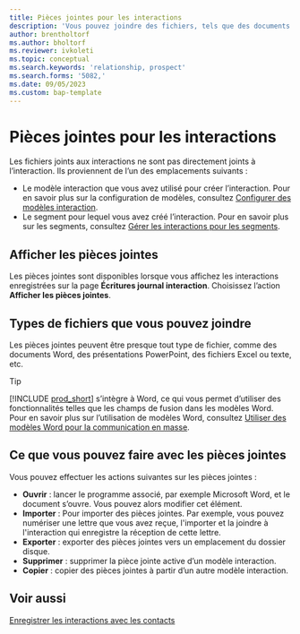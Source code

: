 ```yaml
---
title: Pièces jointes pour les interactions
description: 'Vous pouvez joindre des fichiers, tels que des documents Word, pour ajouter des détails sur une interaction.'
author: brentholtorf
ms.author: bholtorf
ms.reviewer: ivkoleti
ms.topic: conceptual
ms.search.keywords: 'relationship, prospect'
ms.search.forms: '5082,'
ms.date: 09/05/2023
ms.custom: bap-template
---
```

# Pièces jointes pour les interactions

Les fichiers joints aux interactions ne sont pas directement joints à l’interaction. Ils proviennent de l’un des emplacements suivants :

* Le modèle interaction que vous avez utilisé pour créer l’interaction. Pour en savoir plus sur la configuration de modèles, consultez [Configurer des modèles interaction](marketing-interactions.md#set-up-interaction-templates).
* Le segment pour lequel vous avez créé l’interaction. Pour en savoir plus sur les segments, consultez [Gérer les interactions pour les segments](marketing-interaction-segments.md).

## Afficher les pièces jointes

Les pièces jointes sont disponibles lorsque vous affichez les interactions enregistrées sur la page **Écritures journal interaction**. Choisissez l’action **Afficher les pièces jointes**.

## Types de fichiers que vous pouvez joindre

Les pièces jointes peuvent être presque tout type de fichier, comme des documents Word, des présentations PowerPoint, des fichiers Excel ou texte, etc.

> [!TIP]
> [!INCLUDE [prod_short](includes/prod_short.md)] s’intègre à Word, ce qui vous permet d’utiliser des fonctionnalités telles que les champs de fusion dans les modèles Word. Pour en savoir plus sur l’utilisation de modèles Word, consultez [Utiliser des modèles Word pour la communication en masse](ui-mail-merge.md).

## Ce que vous pouvez faire avec les pièces jointes

Vous pouvez effectuer les actions suivantes sur les pièces jointes :

* **Ouvrir** : lancer le programme associé, par exemple Microsoft Word, et le document s’ouvre. Vous pouvez alors modifier cet élément.
* **Importer** : Pour importer des pièces jointes. Par exemple, vous pouvez numériser une lettre que vous avez reçue, l'importer et la joindre à l'interaction qui enregistre la réception de cette lettre.
* **Exporter** : exporter des pièces jointes vers un emplacement du dossier disque.
* **Supprimer** : supprimer la pièce jointe active d’un modèle interaction.
* **Copier** : copier des pièces jointes à partir d’un autre modèle interaction.

## Voir aussi

[Enregistrer les interactions avec les contacts](marketing-interactions.md)  
